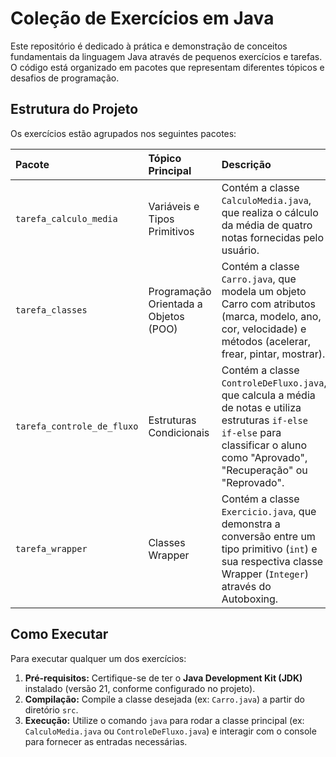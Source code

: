 # Coleção de Exercícios em Java

Este repositório é dedicado à prática e demonstração de conceitos fundamentais da linguagem Java através de pequenos exercícios e tarefas. O código está organizado em pacotes que representam diferentes tópicos e desafios de programação.

## Estrutura do Projeto

Os exercícios estão agrupados nos seguintes pacotes:

| Pacote | Tópico Principal | Descrição |
| :--- | :--- | :--- |
| `tarefa_calculo_media` | Variáveis e Tipos Primitivos | Contém a classe `CalculoMedia.java`, que realiza o cálculo da média de quatro notas fornecidas pelo usuário. |
| `tarefa_classes` | Programação Orientada a Objetos (POO) | Contém a classe `Carro.java`, que modela um objeto Carro com atributos (marca, modelo, ano, cor, velocidade) e métodos (acelerar, frear, pintar, mostrar). |
| `tarefa_controle_de_fluxo` | Estruturas Condicionais | Contém a classe `ControleDeFluxo.java`, que calcula a média de notas e utiliza estruturas `if-else if-else` para classificar o aluno como "Aprovado", "Recuperação" ou "Reprovado". |
| `tarefa_wrapper` | Classes Wrapper | Contém a classe `Exercicio.java`, que demonstra a conversão entre um tipo primitivo (`int`) e sua respectiva classe Wrapper (`Integer`) através do Autoboxing. |

## Como Executar

Para executar qualquer um dos exercícios:

1.  **Pré-requisitos:** Certifique-se de ter o **Java Development Kit (JDK)** instalado (versão 21, conforme configurado no projeto).
2.  **Compilação:** Compile a classe desejada (ex: `Carro.java`) a partir do diretório `src`.
3.  **Execução:** Utilize o comando `java` para rodar a classe principal (ex: `CalculoMedia.java` ou `ControleDeFluxo.java`) e interagir com o console para fornecer as entradas necessárias.
